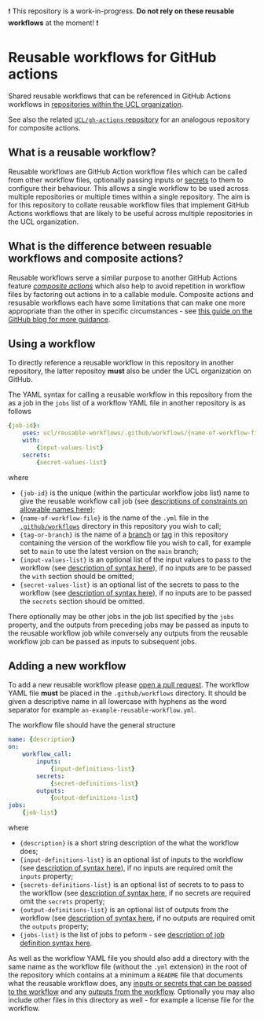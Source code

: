 :exclamation: This repository is a work-in-progress. **Do not rely on these reusable workflows** at the moment! :exclamation:

# Reusable workflows for GitHub actions

Shared reusable workflows that can be referenced in GitHub Actions workflows in [repositories within the UCL organization](https://github.com/orgs/UCL/repositories).

See also the related [`UCL/gh-actions` repository](https://github.com/UCL/gh-actions) for an analogous repository for
composite actions.

## What is a reusable workflow?

Reusable workflows are GitHub Action workflow files which can be called from other workflow files,
optionally passing inputs or [secrets](https://docs.github.com/en/rest/reference/actions#secrets) to them to configure their behaviour. 
This allows a single workflow to be used across multiple repositories or multiple times within a single repository.
The aim is for this repository to collate reusable workflow files that implement GitHub Actions workflows that are likely 
to be useful across multiple repositories in the UCL organization.

## What is the difference between resuable workflows and composite actions?

Reusable workflows serve a similar purpose to another GitHub Actions feature [_composite actions_](https://github.blog/changelog/2021-08-25-github-actions-reduce-duplication-with-action-composition/)
which also help to avoid repetition in workflow files by factoring out actions in to a callable module. 
Composite actions and resusable workflows each have some limitations that can make one more appropriate than
the other in specific circumstances - see [this guide on the GitHub blog for more guidance](https://github.blog/2022-02-10-using-reusable-workflows-github-actions/#Reusable_workflows_vs._composite_actions).

## Using a workflow

To directly reference a reusable workflow in this repository in another repository, the latter repositoy __must__ also be under the UCL organization on GitHub.

The YAML syntax for calling a reusable workflow in this repository from the as a job in the `jobs` list of a workflow YAML file in another repository is as follows

```yaml
{job-id}:
    uses: ucl/reusable-workflows/.github/workflows/{name-of-workflow-file}@{tag-or-branch}
    with:
        {input-values-list}
    secrets:
        {secret-values-list}
```

where 

  * `{job-id}` is the unique (within the particular workflow jobs list) name to give the reusable workflow call job (see [descriptions of constraints on allowable names here](https://docs.github.com/en/actions/using-workflows/workflow-syntax-for-github-actions#jobsjob_id));
  * `{name-of-workflow-file}` is the name of the `.yml` file in the [`.github/workflows`](.github/workflows) directory in this repository you wish to call;
  * `{tag-or-branch}` is the name of a [branch](https://github.com/UCL/resusable-workflows/branches) or [tag](https://github.com/UCL/resusable-workflows/tags) in this repository containing the version of the workflow file you wish to call, for example set to `main` to use the latest version on the `main` branch;
  * `{input-values-list}` is an optional list of the input values to pass to the workflow (see [description of syntax here](https://docs.github.com/en/actions/using-workflows/workflow-syntax-for-github-actions#jobsjob_idwith)), if no inputs are to be passed the `with` section should be omitted;
  * `{secret-values-list}` is an optional list of the secrets to pass to the workflow (see [description of syntax here](https://docs.github.com/en/actions/using-workflows/workflow-syntax-for-github-actions#jobsjob_idsecrets)), if no inputs are to be passed the `secrets` section should be omitted.
  
There optionally may be other jobs in the job list specified by the `jobs` property, and the outputs from preceding jobs may be passed as inputs to the reusable workflow job while conversely any outputs from the reusable workflow job can be passed as inputs to subsequent jobs.
        

## Adding a new workflow

To add a new reusable workflow please [open a pull request](https://github.com/UCL/resusable-workflows/compare). 
The workflow YAML file __must__ be placed in the `.github/workflows` directory. 
It should be given a descriptive name in all lowercase with hyphens as the word separator for example `an-example-reusable-workflow.yml`.

The workflow file should have the general structure

```yaml
name: {description}
on:
    workflow_call:
        inputs:
            {input-definitions-list}
        secrets:
            {secret-definitions-list}
        outputs:
            {output-definitions-list}
jobs:
    {job-list}
```

where

  * `{description}` is a short string description of the what the workflow does;
  * `{input-definitions-list}` is an optional list of inputs to the workflow (see [description of syntax here](https://docs.github.com/en/actions/using-workflows/workflow-syntax-for-github-actions#onworkflow_callinputs)), if no inputs are required omit the `inputs` property;
  * `{secrets-definitions-list}` is an optional list of secrets to to pass to the workflow (see [description of syntax here](https://docs.github.com/en/actions/using-workflows/workflow-syntax-for-github-actions#onworkflow_callsecrets), if no secrets are required omit the `secrets` property;
  * `{output-definitions-list}` is an optional list of outputs from the workflow (see [description of syntax here](https://docs.github.com/en/actions/using-workflows/workflow-syntax-for-github-actions#onworkflow_calloutputs), if no outputs are required omit the `outputs` property;
  * `{jobs-list}` is the list of jobs to peform - see [description of job definition syntax here](https://docs.github.com/en/actions/using-workflows/workflow-syntax-for-github-actions#jobs).

As well as the workflow YAML file you should also add a directory with the same name as the workflow file (without
the `.yml` extension) in the root of the repository which contains at a minimum a `README` file
that documents what the reusable workflow does, any 
[inputs or secrets that can be passed to the workflow](https://docs.github.com/en/actions/using-workflows/reusing-workflows#using-inputs-and-secrets-in-a-reusable-workflow) and any [outputs from the workflow](https://docs.github.com/en/actions/using-workflows/reusing-workflows#using-outputs-from-a-reusable-workflow). 
Optionally you may also include other files in this directory as well - for example a license file for the workflow.
